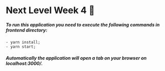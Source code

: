 # Next Level Week 4 🚀

##### To run this application you need to execute the following commands in frontend directory: 
    - yarn install;
    - yarn start;

##### Automatically the application will open a tab on your browser on localhost:3000/.
